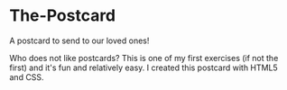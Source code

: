 # The-Postcard
A postcard to send to our loved ones!

Who does not like postcards? This is one of my first exercises (if not the first) and it's fun and relatively easy.
I created this postcard with HTML5 and CSS. 
